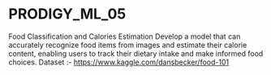 # PRODIGY_ML_05
Food Classification and Calories Estimation  Develop a model that can accurately recognize food items from images and estimate their calorie content, enabling users to track their dietary intake and make informed food choices. Dataset :- https://www.kaggle.com/dansbecker/food-101
